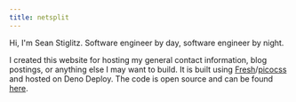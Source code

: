 ```yaml
---
title: netsplit
---
```


Hi, I'm Sean Stiglitz. Software engineer by day, software engineer by night.

I created this website for hosting my general contact information, blog
postings, or anything else I may want to build. It is built using
[Fresh](https://fresh.deno.dev)/[picocss](https://picocss.com) and hosted on
Deno Deploy. The code is open source and can be found
[here](https://github.com/sstiglitz/personal-site).
